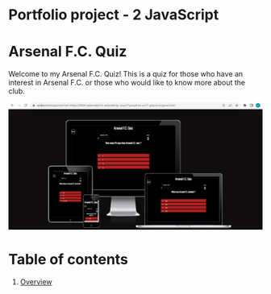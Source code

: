 # Portfolio project - 2 JavaScript

# Arsenal F.C. Quiz

Welcome to my Arsenal F.C. Quiz! This is a quiz for those who have an interest in Arsenal F.C. or those who would like to know more about the club.

![Website on multiple screen sizes](assets/images/readME-images/am-i-responsive-arsenal.png)

# Table of contents
1. [Overview](#overview)